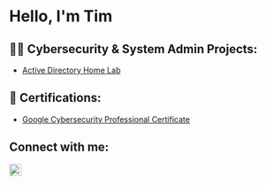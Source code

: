 <h1>Hello, I'm Tim

<h2>👨‍💻 Cybersecurity & System Admin Projects:</h2>

  - [Active Directory Home Lab](https://github.com/TimSturgis/ActiveDirectoryProject/tree/main)

<h2> 📄 Certifications:</h2>

  - [Google Cybersecurity Professional Certificate](https://www.credly.com/badges/2260f4d6-720a-4759-84bb-2c124b9598f8/public_url)




<h2> Connect with me:</h2>


[<img align="left" alt="  | LinkedIn" width="22px" src="https://cdn.jsdelivr.net/npm/simple-icons@v3/icons/linkedin.svg" />][linkedin]

[linkedin]: https://www.linkedin.com/in/timothy-sturgis

